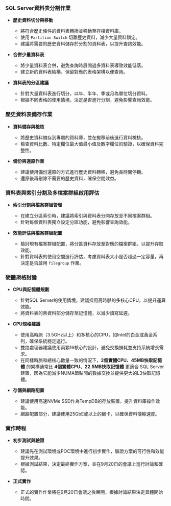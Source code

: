 ### SQL Server資料表分割作業

- **歷史資料切分與移動**  
  - 將符合歷史條件的資料表轉換並移動至存檔資料庫。
  - 使用 `Partition Switch` 切離歷史資料，減少大量資料鎖定。
  - 建議將需要的歷史資料儲存於分割的資料表，以提升查詢效能。

- **合併少量資料表**  
  - 將少量資料表合併，避免查詢時展開過多資料表導致效能低落。
  - 建立新的資料表結構，保留對應的表格架構以便查詢。

- **資料表的分區建議**  
  - 針對大量資料表進行切分，以年、半年、季或月為單位切分資料。
  - 根據不同表格的使用情境，決定是否進行分割，避免影響查詢效能。

### 歷史資料表備存作業

- **資料備存與檢核**  
  - 將歷史資料備存到專屬的資料庫，並在搬移前後進行資料檢核。
  - 檢查資料比數、特定欄位最大值最小值及數字欄位的驗證，以確保資料完整性。

- **備份與還原作業**  
  - 建議使用備份還原的方式進行歷史資料轉移，避免長時間停機。
  - 還原後再刪除不需要的歷史資料，確保空間效益。

### 資料表與索引分割及多檔案群組啟用評估

- **索引分割與檔案群組管理**  
  - 在建立分區索引時，建議將索引與資料表分開存放至不同檔案群組。
  - 針對每個資料表獨立設定分區功能，避免影響查詢效能。

- **效能評估與檔案群組配置**  
  - 檢討現有檔案群組配置，將分區資料存放至對應的檔案群組，以提升存取效能。
  - 針對資料表的使用空間進行評估，考慮資料表大小是否超過一定容量，再決定是否啟用 `filegroup` 作業。

### 硬體規格討論

- **CPU與記憶體規劃**  
  - 針對SQL Server的使用情境，建議採用高時脈的多核心CPU，以提升運算效能。
  - 將資料表的熱資料部分儲存至記憶體，以減少讀寫延遲。

- **CPU規格建議**  
  - 使用高時脈（3.5GHz以上）和多核心的CPU，如Intel的白金或黃金系列，確保系統穩定運行。
  - 雙路處理器建議使用兩顆16核心的設計，避免交換損耗並支持系統增長需求。
  - 在同樣時脈和總核心數量一致的情況下，**2個實體CPU、45MB快取記憶體** 的架構通常比 **4個實體CPU、22.5MB快取記憶體** 更適合 SQL Server 建置，因為它能減少NUMA節點間的數據交換並提供更大的L3快取記憶體。

- **存儲與網路配置**  
  - 建議使用高速NVMe SSD作為TempDB的存放裝置，提升資料庫操作效能。
  - 網路配置部分，建議使用25GbE或以上的網卡，以確保資料傳輸速度。

### 實作時程

- **初步測試與驗證**  
  - 建議先在測試環境或POC環境中進行初步實作，驗證方案的可行性和效能提升效果。
  - 根據測試結果，決定最終實作方案，並在9月20日的會議上進行討論和確認。

- **正式實作**  
  - 正式的實作作業將在9月20日會議之後展開，根據討論結果決定具體開始時間。